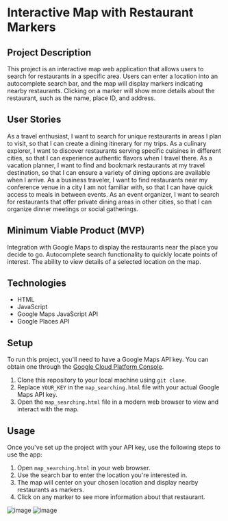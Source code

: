 # Interactive Map with Restaurant Markers

## Project Description

This project is an interactive map web application that allows users to search for restaurants in a specific area. Users can enter a location into an autocomplete search bar, and the map will display markers indicating nearby restaurants. Clicking on a marker will show more details about the restaurant, such as the name, place ID, and address.

## User Stories

As a travel enthusiast, I want to search for unique restaurants in areas I plan to visit, so that I can create a dining itinerary for my trips.
As a culinary explorer, I want to discover restaurants serving specific cuisines in different cities, so that I can experience authentic flavors when I travel there.
As a vacation planner, I want to find and bookmark restaurants at my travel destination, so that I can ensure a variety of dining options are available when I arrive.
As a business traveler, I want to find restaurants near my conference venue in a city I am not familiar with, so that I can have quick access to meals in between events.
As an event organizer, I want to search for restaurants that offer private dining areas in other cities, so that I can organize dinner meetings or social gatherings.

## Minimum Viable Product (MVP)

Integration with Google Maps to display the restaurants near the place you decide to go.
Autocomplete search functionality to quickly locate points of interest.
The ability to view details of a selected location on the map.

## Technologies

- HTML
- JavaScript
- Google Maps JavaScript API
- Google Places API

## Setup

To run this project, you'll need to have a Google Maps API key. You can obtain one through the [Google Cloud Platform Console](https://console.cloud.google.com/).

1. Clone this repository to your local machine using `git clone`.
2. Replace `YOUR_KEY` in the `map_searching.html` file with your actual Google Maps API key.
3. Open the `map_searching.html` file in a modern web browser to view and interact with the map.

## Usage

Once you've set up the project with your API key, use the following steps to use the app:

1. Open `map_searching.html` in your web browser.
2. Use the search bar to enter the location you're interested in.
3. The map will center on your chosen location and display nearby restaurants as markers.
4. Click on any marker to see more information about that restaurant.

![image](https://github.com/AlanYuzhe/EC601_project2/assets/144563819/4a65b1c4-2c64-40af-899c-4e1089320f7d)
![image](https://github.com/AlanYuzhe/EC601_project2/assets/144563819/a83082b4-e8a5-4b9a-ac52-74a610250c27)

